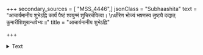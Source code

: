 +++
secondary_sources = [ "MSS_4446",]
jsonClass = "Subhaashita"
text = "आचार्यमानीय शुभेऽह्नि कार्यं पैष्टं श्वयुग्मं शुचिरर्चयित्वा।  \nक्षीरेण भोज्यं भषणस्य तुष्ट्यै दद्यात् कुमारीशिशुबान्धवेभ्यः॥"
title = "आचार्यमानीय शुभेऽह्नि"

+++

<details><summary>Text</summary>

आचार्यमानीय शुभेऽह्नि कार्यं पैष्टं श्वयुग्मं शुचिरर्चयित्वा।  
क्षीरेण भोज्यं भषणस्य तुष्ट्यै दद्यात् कुमारीशिशुबान्धवेभ्यः॥
</details>
